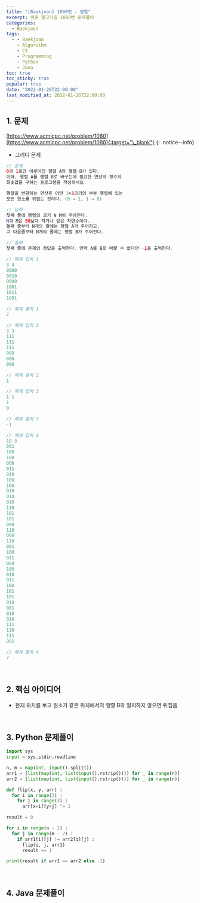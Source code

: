 ```yaml
---
title: "[Baekjoon] 1080번 : 행렬"
excerpt: 백준 알고리즘 1080번 문제풀이
categories:
  - Baekjoon
tags:
  - - Baekjoon
    - Algorithm
    - CS
    - Programming
    - Python
    - Java
toc: true
toc_sticky: true
popular: true
date: "2022-01-26T22:00:00"
last_modified_at: 2022-01-26T22:00:00
---
```


## 1. 문제

[https://www.acmicpc.net/problem/1080](https://www.acmicpc.net/problem/1080){:target="\_blank"}
{: .notice--info}

- 그리디 문제

```java
// 문제
0과 1로만 이루어진 행렬 A와 행렬 B가 있다.
이때, 행렬 A를 행렬 B로 바꾸는데 필요한 연산의 횟수의
최솟값을 구하는 프로그램을 작성하시오.

행렬을 변환하는 연산은 어떤 3×3크기의 부분 행렬에 있는
모든 원소를 뒤집는 것이다. (0 → 1, 1 → 0)

// 입력
첫째 줄에 행렬의 크기 N M이 주어진다.
N과 M은 50보다 작거나 같은 자연수이다.
둘째 줄부터 N개의 줄에는 행렬 A가 주어지고,
그 다음줄부터 N개의 줄에는 행렬 B가 주어진다.

// 출력
첫째 줄에 문제의 정답을 출력한다. 만약 A를 B로 바꿀 수 없다면 -1을 출력한다.

// 예제 입력 1
3 4
0000
0010
0000
1001
1011
1001

// 예제 출력 1
2

// 예제 입력 2
3 3
111
111
111
000
000
000

// 예제 출력 2
1

// 예제 입력 3
1 1
1
0

// 예제 출력 3
-1

// 예제 입력 4
18 3
001
100
100
000
011
010
100
100
010
010
010
110
101
101
000
110
000
110
001
100
011
000
100
010
011
100
101
101
010
001
010
010
111
110
111
001

// 예제 출력 4
7
```

<br>

## 2. 핵심 아이디어

- 현재 위치를 보고 원소가 같은 위치에서의 행렬 B와 일치하지 않으면 뒤집음

<br>

## 3. Python 문제풀이

```python
import sys
input = sys.stdin.readline

n, m = map(int, input().split())
arr1 = [list(map(int, list(input().rstrip()))) for _ in range(n)]
arr2 = [list(map(int, list(input().rstrip()))) for _ in range(n)]

def flip(x, y, arr) :
  for i in range(3) :
    for j in range(3) :
      arr[x+i][y+j] ^= 1

result = 0

for i in range(n - 2) :
  for j in range(m - 2) :
    if arr1[i][j] != arr2[i][j] :
      flip(i, j, arr1)
      result += 1

print(result if arr1 == arr2 else -1)
```

<br>

## 4. Java 문제풀이

```java

```
